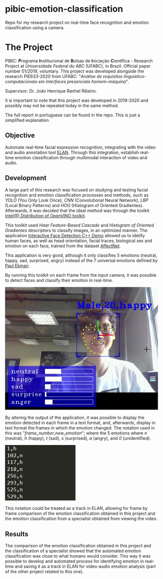 # pibic-emotion-classification

Repo for my research project on real-time face recognition and emotion classification using a camera.

# The Project

PIBIC: **P**rograma **I**nstitucional de **B**olsas de **I**niciação **C**ientífica - Research Project at *Universidade Federal do ABC* (UFABC), in Brazil. Official paper number 01/2019, voluntary. This project was developed alongside the research PIE633-2020 from UFABC: "*Análise de requisitos linguístico-computacionais em interfaces presenciais homem-máquina*".

Supervisor: Dr. João Henrique Ranhel Ribeiro.

It is important to note that this project was developed in 2019-2020 and possibly may not be repeated today in the same method.

The full report in portuguese can be found in the repo. This is just a simplified explanation.

## Objective

Automate real-time facial expression recognition, integrating with the video and audio annotation tool <a href="https://archive.mpi.nl/tla/elan" title="https://archive.mpi.nl/tla/elan">ELAN</a>. Through this integration, establish real-time emotion classification through multimodal interaction of video and audio.

## Development

A large part of this research was focused on studying and testing facial recognition and emotion classification processes and methods, such as *YOLO* (You Only Look Once), *CNN* (Convolutional Neural Network), *LBP* (Local Binary Patterns) and *HOG* (Histogram of Oriented Gradientes). Afterwards, it was decided that the ideal method was through the toolkit <a href="https://www.intel.com/content/www/us/en/developer/tools/openvino-toolkit/overview.html" title="https://www.intel.com/content/www/us/en/developer/tools/openvino-toolkit/overview.html">Intel(R) Distribution of OpenVINO toolkit</a>.

This toolkit used *Haar Feature-Based Cascade* and *Histogram of Oriented Gradientes* descriptors to classify images, in an optimized manner. The application <a href="https://docs.openvino.ai/latest/omz_demos_interactive_face_detection_demo_cpp.html" title="https://docs.openvino.ai/latest/omz_demos_interactive_face_detection_demo_cpp.html">Interactive Face Detection C++ Demo</a> allowed us to idetify human faces, as well as head orientation, facial traces, biological sex and emotion on each face, trained from the dataset <a href="http://mohammadmahoor.com/affectnet/" title="http://mohammadmahoor.com/affectnet/">AffectNet</a>.

This application is very good, although it only classifies 5 emotions (neutral, happy, sad, surprised, angry) instead of the 7 universal emotions defined by <a href="https://www.paulekman.com/universal-emotions/" title="https://www.paulekman.com/universal-emotions/">Paul Ekman</a>.

By running this toolkit on each frame from the input camera, it was possible to detect faces and classify their emotion in real-time.

![Example of the output of the application, with identified information from a human face](/images/openvino-detect.png "OpenVINO detecting my information in real-time")

By altering the output of the application, it was possible to display the emotion detected in each frame in a text format, and, afterwards, display in text format the frames in which the emotion changed. The notation used in this was "*frame_number*,*new_emotion*"; where the 5 emotions where *n* (neutral), *h* (happy), *t* (sad), *s* (surprised), *a* (angry), and *0* (unidentified).

![Example of the text output showing each frame where the emotion changed](/images/txt-emotions.png "Text output with frames in which emotion changed")

This notation could be treated as a track in ELAN, allowing for frame by frame comparison of the emotion classification obtained in this project and the emotion classification from a specialist obtained from viewing the video.

## Results

The comparison of the emotion classification obtained in this project and the classification of a specialist showed that the automated emotion classification was close to what humans would consider. This way it was possible to develop and automated process for identifying emotion in real-time and saving it as a track in ELAN for video-audio emotion analysis (part of the other project related to this one).

